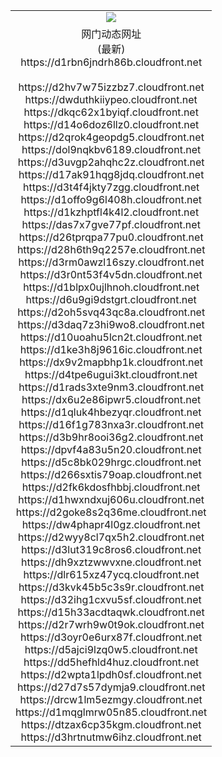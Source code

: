 ﻿<table>
  <tr></tr>
  <tr><td colspan=2 align=center><img src="https://d1rbn6jndrh86b.cloudfront.net/Up/oGate.jpg" /></td></tr>
  <tr><td colspan=2 align=center>网门动态网址<br/>(最新)
<br>https://d1rbn6jndrh86b.cloudfront.net
<br/>
<br>https://d2hv7w75izzbz7.cloudfront.net
<br>https://dwduthkiiypeo.cloudfront.net
<br>https://dkqc62x1byiqf.cloudfront.net
<br>https://d14o6doz6llz0.cloudfront.net
<br>https://d2qrok4geopdg5.cloudfront.net
<br>https://dol9nqkbv6189.cloudfront.net
<br>https://d3uvgp2ahqhc2z.cloudfront.net
<br>https://d17ak91hqg8jdq.cloudfront.net
<br>https://d3t4f4jkty7zgg.cloudfront.net
<br>https://d1offo9g6l408h.cloudfront.net
<br>https://d1kzhptfl4k4l2.cloudfront.net
<br>https://das7x7gve77pf.cloudfront.net
<br>https://d26tprqpa77pu0.cloudfront.net
<br>https://d28h6th9q2257e.cloudfront.net
<br>https://d3rm0awzl16szy.cloudfront.net
<br>https://d3r0nt53f4v5dn.cloudfront.net
<br>https://d1blpx0ujlhnoh.cloudfront.net
<br>https://d6u9gi9dstgrt.cloudfront.net
<br>https://d2oh5svq43qc8a.cloudfront.net
<br>https://d3daq7z3hi9wo8.cloudfront.net
<br>https://d10uoahu5lcn2t.cloudfront.net
<br>https://d1ke3h8j9616ic.cloudfront.net
<br>https://dx9v2mapbhp1k.cloudfront.net
<br>https://d4tpe6ugui3kt.cloudfront.net
<br>https://d1rads3xte9nm3.cloudfront.net
<br>https://dx6u2e86ipwr5.cloudfront.net
<br>https://d1qluk4hbezyqr.cloudfront.net
<br>https://d16f1g783nxa3r.cloudfront.net
<br>https://d3b9hr8ooi36g2.cloudfront.net
<br>https://dpvf4a83u5n20.cloudfront.net
<br>https://d5c8bk029hrgc.cloudfront.net
<br>https://d266sxtis79oap.cloudfront.net
<br>https://d2fk6kdosfhbbj.cloudfront.net
<br>https://d1hwxndxuj606u.cloudfront.net
<br>https://d2goke8s2q36me.cloudfront.net
<br>https://dw4phapr4l0gz.cloudfront.net
<br>https://d2wyy8cl7qx5h2.cloudfront.net
<br>https://d3lut319c8ros6.cloudfront.net
<br>https://dh9xztzwwvxne.cloudfront.net
<br>https://dlr615xz47ycq.cloudfront.net
<br>https://d3kvk45b5c3s9r.cloudfront.net
<br>https://d32ihg1cxvu5sf.cloudfront.net
<br>https://d15h33acdtaqwk.cloudfront.net
<br>https://d2r7wrh9w0t9ok.cloudfront.net
<br>https://d3oyr0e6urx87f.cloudfront.net
<br>https://d5ajci9lzq0w5.cloudfront.net
<br>https://dd5hefhld4huz.cloudfront.net
<br>https://d2wpta1lpdh0sf.cloudfront.net
<br>https://d27d7s57dymja9.cloudfront.net
<br>https://drcw1lm5ezmgy.cloudfront.net
<br>https://d1mqglmrw05n85.cloudfront.net
<br>https://dtzax6cp35kgm.cloudfront.net
<br>https://d3hrtnutmw6ihz.cloudfront.net
    </td>
  </tr>
</table>
